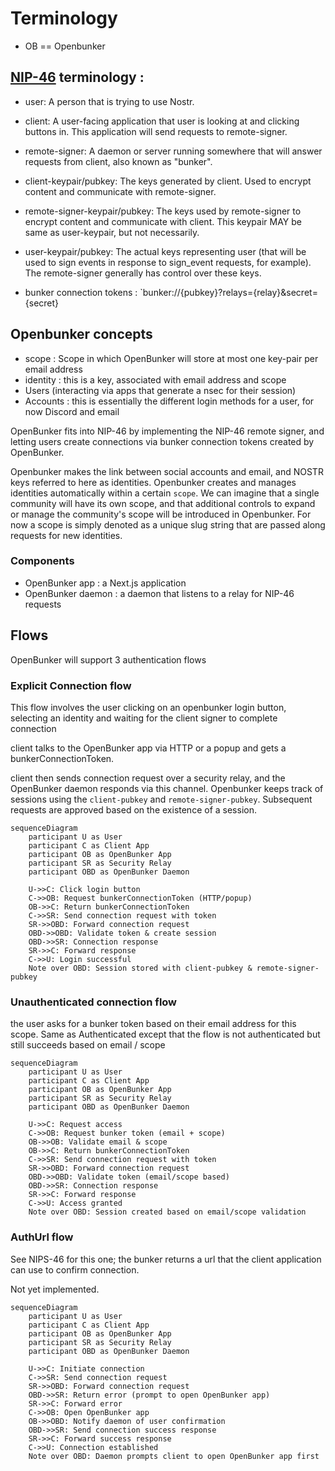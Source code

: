 # Terminology

- OB == Openbunker

## [NIP-46](https://github.com/nostr-protocol/nips/blob/master/46.md) terminology :

- user: A person that is trying to use Nostr.
- client: A user-facing application that user is looking at and clicking buttons in. This application will send requests to remote-signer.
- remote-signer: A daemon or server running somewhere that will answer requests from client, also known as "bunker".
- client-keypair/pubkey: The keys generated by client. Used to encrypt content and communicate with remote-signer.
- remote-signer-keypair/pubkey: The keys used by remote-signer to encrypt content and communicate with client. This keypair MAY be same as user-keypair, but not necessarily.
- user-keypair/pubkey: The actual keys representing user (that will be used to sign events in response to sign_event requests, for example). The remote-signer generally has control over these keys.

- bunker connection tokens : `bunker://{pubkey}?relays={relay}&secret={secret}

## Openbunker concepts

- scope : Scope in which OpenBunker will store at most one key-pair per email address
- identity : this is a key, associated with email address and scope
- Users (interacting via apps that generate a nsec for their session)
- Accounts : this is essentially the different login methods for a user, for now Discord and email

OpenBunker fits into NIP-46 by implementing the NIP-46 remote signer, and letting users create connections via bunker connection tokens created by OpenBunker.

Openbunker makes the link between social accounts and email, and NOSTR keys referred to here as identities. Openbunker creates and manages identities automatically within a certain `scope`. We can imagine that a single community will have its own scope, and that additional controls to expand or manage the community's scope will be introduced in Openbunker. For now a scope is simply denoted as a unique slug string that are passed along requests for new identities.

### Components

- OpenBunker app : a Next.js application
- OpenBunker daemon : a daemon that listens to a relay for NIP-46 requests

## Flows

OpenBunker will support 3 authentication flows

### Explicit Connection flow

This flow involves the user clicking on an openbunker login button, selecting an identity and waiting for the client signer to complete connection

client talks to the OpenBunker app via HTTP or a popup and gets a bunkerConnectionToken.

client then sends connection request over a security relay, and the OpenBunker daemon responds via this channel. Openbunker keeps track of sessions using the `client-pubkey` and `remote-signer-pubkey`. Subsequent requests are approved based on the existence of a session.

```mermaid
sequenceDiagram
    participant U as User
    participant C as Client App
    participant OB as OpenBunker App
    participant SR as Security Relay
    participant OBD as OpenBunker Daemon

    U->>C: Click login button
    C->>OB: Request bunkerConnectionToken (HTTP/popup)
    OB->>C: Return bunkerConnectionToken
    C->>SR: Send connection request with token
    SR->>OBD: Forward connection request
    OBD->>OBD: Validate token & create session
    OBD->>SR: Connection response
    SR->>C: Forward response
    C->>U: Login successful
    Note over OBD: Session stored with client-pubkey & remote-signer-pubkey
```

### Unauthenticated connection flow

the user asks for a bunker token based on their email address for this scope. Same as Authenticated except that the flow is not authenticated but still succeeds based on email / scope

```mermaid
sequenceDiagram
    participant U as User
    participant C as Client App
    participant OB as OpenBunker App
    participant SR as Security Relay
    participant OBD as OpenBunker Daemon

    U->>C: Request access
    C->>OB: Request bunker token (email + scope)
    OB->>OB: Validate email & scope
    OB->>C: Return bunkerConnectionToken
    C->>SR: Send connection request with token
    SR->>OBD: Forward connection request
    OBD->>OBD: Validate token (email/scope based)
    OBD->>SR: Connection response
    SR->>C: Forward response
    C->>U: Access granted
    Note over OBD: Session created based on email/scope validation
```

### AuthUrl flow

See NIPS-46 for this one; the bunker returns a url that the client application can use to confirm connection.

Not yet implemented.

```mermaid
sequenceDiagram
    participant U as User
    participant C as Client App
    participant OB as OpenBunker App
    participant SR as Security Relay
    participant OBD as OpenBunker Daemon

    U->>C: Initiate connection
    C->>SR: Send connection request
    SR->>OBD: Forward connection request
    OBD->>SR: Return error (prompt to open OpenBunker app)
    SR->>C: Forward error
    C->>OB: Open OpenBunker app
    OB->>OBD: Notify daemon of user confirmation
    OBD->>SR: Send connection success response
    SR->>C: Forward success response
    C->>U: Connection established
    Note over OBD: Daemon prompts client to open OpenBunker app first
```
